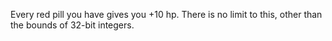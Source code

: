 Every red pill you have gives you +10 hp. There is no limit to this, other than the bounds of 32-bit integers.